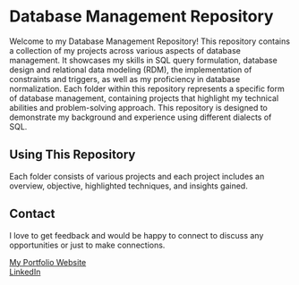 # Database Management Repository
Welcome to my Database Management Repository! This repository contains a collection of my projects across various aspects of database management. It showcases my skills in SQL query formulation, database design and relational data modeling (RDM), the implementation of constraints and triggers, as well as my proficiency in database normalization. Each folder within this repository represents a specific form of database management, containing projects that highlight my technical abilities and problem-solving approach. This repository is designed to demonstrate my background and experience using different dialects of SQL.

## Using This Repository
Each folder consists of various projects and each project includes an overview, objective, highlighted techniques, and insights gained.

## Contact
I love to get feedback and would be happy to connect to discuss any opportunities or just to make connections.

[My Portfolio Website](https://jade010.github.io)  
[LinkedIn](https://www.linkedin.com/in/jade-aidoghie)



